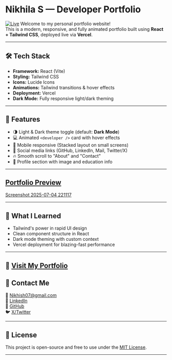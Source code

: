 # Nikhila S — Developer Portfolio
[![Live](https://img.shields.io/badge/Live-Demo-brightgreen?style=for-the-badge&logo=render&logoColor=white)](https://nikhila-s.vercel.app/)
Welcome to my personal portfolio website!  
This is a modern, responsive, and fully animated portfolio built using **React + Tailwind CSS**, deployed live via **Vercel**.


---

## 🛠 Tech Stack

- **Framework:** React (Vite)
- **Styling:** Tailwind CSS
- **Icons:** Lucide Icons
- **Animations:** Tailwind transitions & hover effects
- **Deployment:** Vercel
- **Dark Mode:** Fully responsive light/dark theming

---

## 🚀 Features

- 🌗 Light & Dark theme toggle (default: **Dark Mode**)
- 💻 Animated `<developer />` card with hover effects
- 📱 Mobile responsive (Stacked layout on small screens)
- 🔗 Social media links (GitHub, LinkedIn, Mail, Twitter/X)
- 🔥 Smooth scroll to "About" and "Contact"
- 📸 Profile section with image and education info

---
## [Portfolio Preview](https://your-screenshot-url.com)  
[Screenshot 2025-07-04 221117]([https://github.com/user-attachments/assets/4dce77f8-8778-4b6c-a283-732f426ad723](https://github-production-user-asset-6210df.s3.amazonaws.com/153297347/462583289-4dce77f8-8778-4b6c-a283-732f426ad723.png?X-Amz-Algorithm=AWS4-HMAC-SHA256&X-Amz-Credential=AKIAVCODYLSA53PQK4ZA%2F20250704%2Fus-east-1%2Fs3%2Faws4_request&X-Amz-Date=20250704T164538Z&X-Amz-Expires=300&X-Amz-Signature=ff9ade62d6efd8c08a55d3776e918470279c28ce8ca4e3ffa1df276ee9e9cc67&X-Amz-SignedHeaders=host))

---

## 🧠 What I Learned

- Tailwind's power in rapid UI design
- Clean component structure in React
- Dark mode theming with custom context
- Vercel deployment for blazing-fast performance

---

🔗 [Visit My Portfolio](https://nikhila-s.vercel.app/)  
---



## 📩 Contact Me

📧 [Nikhish07@gmail.com](mailto:Nikhish07@gmail.com)  
🔗 [LinkedIn](https://linkedin.com/in/nikhila-s-510598263)  
🐙 [GitHub](https://github.com/Nikhilaxx)  
🐦 [X/Twitter](https://x.com/Nikhila07x)

---

## 🧾 License

This project is open-source and free to use under the [MIT License](LICENSE).

---

